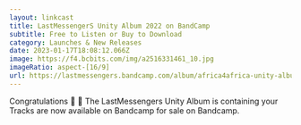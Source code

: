 ```yaml
---
layout: linkcast
title: LastMessengerS Unity Album 2022 on BandCamp
subtitle: Free to Listen or Buy to Download
category: Launches & New Releases
date: 2023-01-17T18:08:12.066Z
image: https://f4.bcbits.com/img/a2516331461_10.jpg
imageRatio: aspect-[16/9]
url: https://lastmessengers.bandcamp.com/album/africa4africa-unity-album-2022
---
```

Congratulations 👏 🎉 The LastMessengers Unity Album is containing your Tracks are now available on Bandcamp for sale on Bandcamp.